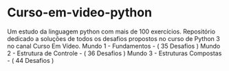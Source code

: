 # Curso-em-video-python
Um estudo da linguagem python com mais de 100 exercícios.
Repositório dedicado a soluções de todos os desafios propostos no curso de Python 3 no canal Curso Em Vídeo.
Mundo 1 - Fundamentos - ( 35 Desafios )
Mundo 2 - Estrutura de Controle - ( 36 Desafios )
Mundo 3 - Estruturas Compostas - ( 44 Desafios )
